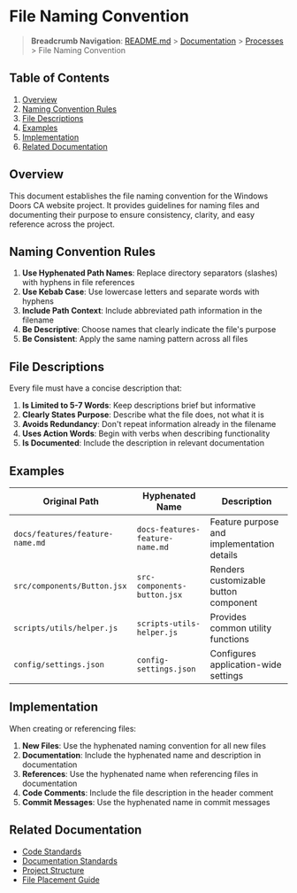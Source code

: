 # File Naming Convention

> **Breadcrumb Navigation**: [README.md](../../README.md) > [Documentation](../index.md) > [Processes](./index.md) > File Naming Convention

## Table of Contents

1. [Overview](#overview)
2. [Naming Convention Rules](#naming-convention-rules)
3. [File Descriptions](#file-descriptions)
4. [Examples](#examples)
5. [Implementation](#implementation)
6. [Related Documentation](#related-documentation)

## Overview

This document establishes the file naming convention for the Windows Doors CA website project. It provides guidelines for naming files and documenting their purpose to ensure consistency, clarity, and easy reference across the project.

## Naming Convention Rules

1. **Use Hyphenated Path Names**: Replace directory separators (slashes) with hyphens in file references
2. **Use Kebab Case**: Use lowercase letters and separate words with hyphens
3. **Include Path Context**: Include abbreviated path information in the filename
4. **Be Descriptive**: Choose names that clearly indicate the file's purpose
5. **Be Consistent**: Apply the same naming pattern across all files

## File Descriptions

Every file must have a concise description that:

1. **Is Limited to 5-7 Words**: Keep descriptions brief but informative
2. **Clearly States Purpose**: Describe what the file does, not what it is
3. **Avoids Redundancy**: Don't repeat information already in the filename
4. **Uses Action Words**: Begin with verbs when describing functionality
5. **Is Documented**: Include the description in relevant documentation

## Examples

| Original Path | Hyphenated Name | Description |
|---------------|-----------------|-------------|
| `docs/features/feature-name.md` | `docs-features-feature-name.md` | Feature purpose and implementation details |
| `src/components/Button.jsx` | `src-components-button.jsx` | Renders customizable button component |
| `scripts/utils/helper.js` | `scripts-utils-helper.js` | Provides common utility functions |
| `config/settings.json` | `config-settings.json` | Configures application-wide settings |

## Implementation

When creating or referencing files:

1. **New Files**: Use the hyphenated naming convention for all new files
2. **Documentation**: Include the hyphenated name and description in documentation
3. **References**: Use the hyphenated name when referencing files in documentation
4. **Code Comments**: Include the file description in the header comment
5. **Commit Messages**: Use the hyphenated name in commit messages

## Related Documentation

- [Code Standards](./code-standards.md)
- [Documentation Standards](./documentation-standards.md)
- [Project Structure](../architecture/project-structure.md)
- [File Placement Guide](../architecture/file-placement-guide.md)
